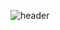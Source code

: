 ![header](https://capsule-render.vercel.app/api?type=waving&color=000000&height=150&section=header&text=ChaeminLee&fontColor=ffffff&fontAlignY=35&fontSize=50&animation=twinkling)

<!--
##### 👩🏻‍💻 유저들에게 최적의 UX를 제공하고자 노력하는 웹 프론트엔드 개발자 이채민입니다.
##### ✍🏻 꾸준히 성장하고, 끊임없이 배우고 싶습니다.

# My Skills

![HTML](http://img.shields.io/badge/-HTML-E34F26?style=for-the-badge&logo=html5&logoColor=white)
![CSS](http://img.shields.io/badge/-CSS-blue?style=for-the-badge&logo=css3)
![Python](http://img.shields.io/badge/-Python-lightgray?style=for-the-badge&logo=python)
![JavaScript](http://img.shields.io/badge/-JavaScript-%23F7DF1C?style=for-the-badge&logo=javascript&logoColor=000000&labelColor=%23F7DF1C&color=%23FFCE5A)
![React](http://img.shields.io/badge/-React-black?style=for-the-badge&logo=react&logoColor=blue)
<img alt="Illustrator" src ="https://img.shields.io/badge/Illustrator-FF9A00.svg?&style=for-the-badge&logo=adobeillustrator&logoColor=white"/>

# My Tools

![VisualStudioCode](http://img.shields.io/badge/-Visual_studio_code-blue?style=for-the-badge&logo=visualstudiocode)
![Figma](http://img.shields.io/badge/-Figma-F24E1E?style=for-the-badge&logo=figma&logoColor=white)
![Git](http://img.shields.io/badge/-Git-43853d?style=for-the-badge&logo=git&logoColor=ffffff)
![Github](http://img.shields.io/badge/-Github-black?style=for-the-badge&logo=github)

# About Me

![Notion](http://img.shields.io/badge/-Notion-black?style=for-the-badge&logo=notion)
<a href="https://www.instagram.com/2cham_ny/">
<img alt="Instagram" src ="https://img.shields.io/badge/Instagram-E4405F.svg?&style=for-the-badge&logo=instagram&logoColor=white"/></a>

-->

<!--
![Anurag's GitHub stats](https://github-readme-stats.vercel.app/api?username=chamny20&theme=buefy&show_icons=true)
-->
<!--
**chamny20/chamny20** is a ✨ _special_ ✨ repository because its `README.md` (this file) appears on your GitHub profile.

Here are some ideas to get you started:

- 🔭 I’m currently working on ...
- 🌱 I’m currently learning ...
- 👯 I’m looking to collaborate on ...
- 🤔 I’m looking for help with ...
- 💬 Ask me about ...
- 📫 How to reach me: ...
- 😄 Pronouns: ...
- ⚡ Fun fact: ...
-->


